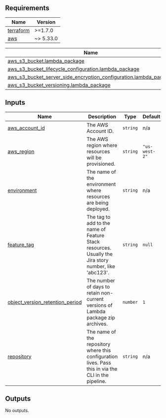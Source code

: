 <!-- BEGIN_TF_DOCS -->

## Requirements

| Name                                                                     | Version   |
| ------------------------------------------------------------------------ | --------- |
| <a name="requirement_terraform"></a> [terraform](#requirement_terraform) | >=1.7.0   |
| <a name="requirement_aws"></a> [aws](#requirement_aws)                   | ~> 5.33.0 |

| Name                                                                                                                                                                                            | Type     |
| ----------------------------------------------------------------------------------------------------------------------------------------------------------------------------------------------- | -------- |
| [aws_s3_bucket.lambda_package](https://registry.terraform.io/providers/hashicorp/aws/latest/docs/resources/s3_bucket)                                                                           | resource |
| [aws_s3_bucket_lifecycle_configuration.lambda_package](https://registry.terraform.io/providers/hashicorp/aws/latest/docs/resources/s3_bucket_lifecycle_configuration)                           | resource |
| [aws_s3_bucket_server_side_encryption_configuration.lambda_package](https://registry.terraform.io/providers/hashicorp/aws/latest/docs/resources/s3_bucket_server_side_encryption_configuration) | resource |
| [aws_s3_bucket_versioning.lambda_package](https://registry.terraform.io/providers/hashicorp/aws/latest/docs/resources/s3_bucket_versioning)                                                     | resource |

## Inputs

| Name                                                                                                                           | Description                                                                                          | Type     | Default       | Required |
| ------------------------------------------------------------------------------------------------------------------------------ | ---------------------------------------------------------------------------------------------------- | -------- | ------------- | :------: |
| <a name="input_aws_account_id"></a> [aws_account_id](#input_aws_account_id)                                                    | The AWS Account ID.                                                                                  | `string` | n/a           |   yes    |
| <a name="input_aws_region"></a> [aws_region](#input_aws_region)                                                                | The AWS region where resources will be provisioned.                                                  | `string` | `"us-west-2"` |    no    |
| <a name="input_environment"></a> [environment](#input_environment)                                                             | The name of the environment where resources are being deployed.                                      | `string` | n/a           |   yes    |
| <a name="input_feature_tag"></a> [feature_tag](#input_feature_tag)                                                             | The tag to add to the name of Feature Stack resources. Usually the Jira story number, like 'abc123'. | `string` | `null`        |    no    |
| <a name="input_object_version_retention_period"></a> [object_version_retention_period](#input_object_version_retention_period) | The number of days to retain non-current versions of Lambda package zip archives.                    | `number` | `1`           |    no    |
| <a name="input_repository"></a> [repository](#input_repository)                                                                | The name of the repository where this configuration lives. Pass this in via the CLI in the pipeline. | `string` | n/a           |   yes    |

## Outputs

No outputs.

<!-- END_TF_DOCS -->
